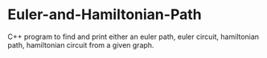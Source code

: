 # Euler-and-Hamiltonian-Path
C++ program to find and print either an euler path, euler circuit, hamiltonian path, hamiltonian circuit from a given graph.
